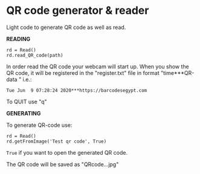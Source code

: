 # QR code generator & reader

Light code to generate QR code as well as read.

<b> READING</b>

```
rd = Read()
rd.read_QR_code(path)
```

In order read the QR code your webcam will start up.
When you show the QR code, it will be registered in the "register.txt" file in format "time***QR-data " i.e.:

``` Tue Jun  9 07:28:24 2020***https://barcodesegypt.com ```

To QUIT use "q"

<b> GENERATING </b>

To generate QR-code use:
```
rd = Read()
rd.getFromImage('Test qr code', True)
```
```True``` if you want to open the generated QR code.

The QR code will be saved as "QRcode...jpg"


